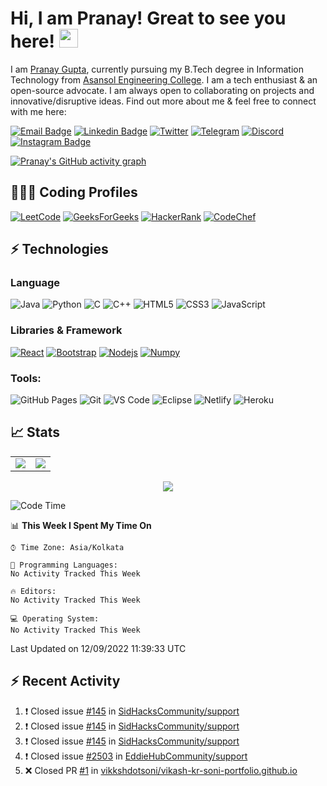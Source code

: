 # Hi, I am Pranay! Great to see you here! <img src="https://raw.githubusercontent.com/thepranaygupta/thepranaygupta/main/src/wave.gif" width="30px" height="30px">

I am [Pranay Gupta](http://thepranaygupta.github.io/), currently pursuing my B.Tech degree in Information Technology from [Asansol Engineering College](https://www.aecwb.edu.in/). I am a tech enthusiast & an open-source advocate. I am always open to collaborating on projects and innovative/disruptive ideas. Find out more about me & feel free to connect with me here:

[![Email Badge](https://img.shields.io/badge/-Email-c14438?style=flat-square&logo=Gmail&logoColor=white&link=mailto:pranaygupta.aec@gmail.com)](mailto:pranaygupta.aec@gmail.com)
[![Linkedin Badge](https://img.shields.io/badge/-LinkedIn-blue?style=flat-square&logo=Linkedin&logoColor=white&link=https://www.linkedin.com/in/thepranaygupta/)](https://www.linkedin.com/in/thepranaygupta/)
[![Twitter](https://img.shields.io/badge/Twitter-1DA1F2?style=flat-square&logo=twitter&logoColor=white)](https://twitter.com/thepranaygupta)
[![Telegram](https://img.shields.io/badge/-Telegram-blue?style=flat-square&logo=Telegram&logoColor=white)](https://t.me/pranayguptaa)
[![Discord](https://img.shields.io/badge/-Discord-7289DA?style=flat-square&logo=discord&logoColor=white)](https://discordapp.com/users/745686149359599707)
[![Instagram Badge](https://img.shields.io/badge/-Instagram-purple?style=flat-square&logo=instagram&logoColor=white&link=https://instagram.com/pranayguptaa/)](https://instagram.com/pranayguptaa)<!-- [![Hashnode Badge](https://img.shields.io/badge/-Hashnode-03a57a?style=flat-square&labelColor=000000&logo=Hashnode&link=https://thepranaygupta.hashnode.dev/)](https://thepranaygupta.hashnode.dev/) -->

<!-- [![Website Badge](https://img.shields.io/badge/-Portfolio-black?style=flat-square&logo=Wordpress&logoColor=white&link=https://thepranaygupta.github.io/)](https://thepranaygupta.github.io/) -->
<!-- [![Youtube Badge](https://img.shields.io/badge/-YouTube-darkred?style=flat-square&logo=youtube&logoColor=white&link=https://www.youtube.com/channel/channel_id)](https://www.youtube.com/channel/channel_id) -->

[![Pranay's GitHub activity graph](https://activity-graph.herokuapp.com/graph?username=thepranaygupta&theme=xcode)](https://github.com/thepranaygupta)

## 👨🏻‍💻 Coding Profiles

[![LeetCode](https://img.shields.io/badge/-LeetCode-FFA116?style=flat-square&logo=LeetCode&logoColor=black)](https://leetcode.com/thepranaygupta/)
[![GeeksForGeeks](https://img.shields.io/badge/-GeeksForGeeks-05CC47?style=flat-square&logo=GeeksForGeeks&logoColor=black)](https://auth.geeksforgeeks.org/user/thepranaygupta)
[![HackerRank](https://img.shields.io/badge/-HackerRank-2EC866?style=flat-square&logo=HackerRank&logoColor=white)](https://www.hackerrank.com/thepranaygupta)
[![CodeChef](https://img.shields.io/badge/-CodeChef-5B4638?style=flat-square&logo=CodeChef&logoColor=white)](https://www.codechef.com/users/thepranaygupta)

## ⚡ Technologies

### Language

![Java](https://img.shields.io/badge/-java-E34A86?style=flat-square&logo=java)
![Python](https://img.shields.io/badge/-Python-black?style=flat-square&logo=Python)
![C](https://img.shields.io/badge/-C-00599C?style=flat-square&logo=c)
![C++](https://img.shields.io/badge/-C++-00599C?style=flat-square&logo=cplusplus)
![HTML5](https://img.shields.io/badge/-HTML5-E34F26?style=flat-square&logo=html5&logoColor=white)
![CSS3](https://img.shields.io/badge/-CSS3-1572B6?style=flat-square&logo=css3)
![JavaScript](https://img.shields.io/badge/-JavaScript-black?style=flat-square&logo=javascript)

### Libraries & Framework

[![React](https://img.shields.io/badge/-React-black?style=flat-square&logo=react)](https://reactjs.org/)
[![Bootstrap](https://img.shields.io/badge/-Bootstrap-563D7C?style=flat-square&logo=bootstrap)](https://getbootstrap.com/)
[![Nodejs](https://img.shields.io/badge/-Nodejs-black?style=flat-square&logo=Node.js)](https://nodejs.org/)<!-- ![MongoDB](https://img.shields.io/badge/MongoDB-%234ea94b.svg?logo=mongodb&logoColor=white) -->
[![Numpy](https://img.shields.io/badge/Numpy%20-%23013243.svg?logo=numpy&style=flat-square&logoColor=white)](https://numpy.org/)

### Tools:

![GitHub Pages](https://img.shields.io/badge/GitHub%20Pages-%23327FC7.svg?logo=github&style=flat-square&logoColor=white)
![Git](https://img.shields.io/badge/-Git-black?style=flat-square&logo=git)
![VS Code](https://img.shields.io/badge/-VS%20Code-007ACC?style=flat-square&logo=visual-studio-code)
![Eclipse](https://img.shields.io/badge/Eclipse-2C2255?style=flat-square&logo=eclipse&logoColor=white)
![Netlify](https://img.shields.io/badge/-Netlify-%2300C7B7?style=flat-square&logo=netlify&logoColor=ffffff)
![Heroku](https://img.shields.io/badge/Heroku%20-%23430098.svg?style=flat-square&logo=heroku&logoColor=white)<!-- ![DigitalOcean](https://img.shields.io/badge/-Digital%20Ocean-darkblue?style=flat-square&logo=digitalocean) -->

<!-- ![Amazon AWS](https://img.shields.io/badge/Amazon%20AWS-232F3E?style=flat-square&logo=amazon-aws)
![Microsoft Azure](https://img.shields.io/badge/Microsoft%20Azure-232F7E?style=flat-square&logo=microsoft-azure)
![Google Cloud](https://img.shields.io/badge/Google%20Cloud-black?style=flat-square&logo=google-cloud)
![Docker](https://img.shields.io/badge/-Docker-black?style=flat-square&logo=docker) -->
<!-- ![Postman](https://img.shields.io/badge/Postman-FF6C37?logo=postman&logoColor=white) -->

## 📈 Stats

<table>
<tr>
<td>
<img src="https://github-readme-stats.vercel.app/api?username=thepranaygupta&include_all_commits=true&count_private=true&show_icons=true&line_height=20&theme=tokyonight"/>
<td><img src="https://github-readme-stats.vercel.app/api/top-langs?username=thepranaygupta&show_icons=true&locale=en&layout=compact&theme=tokyonight" />
</td>
</tr>
</table>
<p align="center">
<img align="center" src="https://github-readme-streak-stats.herokuapp.com/?user=thepranaygupta&theme=tokyonight" />
</p>

<!--START_SECTION:waka-->
![Code Time](http://img.shields.io/badge/Code%20Time-263%20hrs%2056%20mins-blue)

📊 **This Week I Spent My Time On** 

```text
⌚︎ Time Zone: Asia/Kolkata

💬 Programming Languages: 
No Activity Tracked This Week

🔥 Editors: 
No Activity Tracked This Week

💻 Operating System: 
No Activity Tracked This Week

```


 Last Updated on 12/09/2022 11:39:33 UTC
<!--END_SECTION:waka-->

## :zap: Recent Activity
<!--START_SECTION:activity-->
1. ❗️ Closed issue [#145](https://github.com/SidHacksCommunity/support/issues/145) in [SidHacksCommunity/support](https://github.com/SidHacksCommunity/support)
2. ❗️ Closed issue [#145](https://github.com/SidHacksCommunity/support/issues/145) in [SidHacksCommunity/support](https://github.com/SidHacksCommunity/support)
3. ❗️ Closed issue [#145](https://github.com/SidHacksCommunity/support/issues/145) in [SidHacksCommunity/support](https://github.com/SidHacksCommunity/support)
4. ❗️ Closed issue [#2503](https://github.com/EddieHubCommunity/support/issues/2503) in [EddieHubCommunity/support](https://github.com/EddieHubCommunity/support)
5. ❌ Closed PR [#1](https://github.com/vikkshdotsoni/vikash-kr-soni-portfolio.github.io/pull/1) in [vikkshdotsoni/vikash-kr-soni-portfolio.github.io](https://github.com/vikkshdotsoni/vikash-kr-soni-portfolio.github.io)
<!--END_SECTION:activity-->

<!-- Sauce: https://github.com/alexandresanlim/Badges4-README.md-Profile -->
